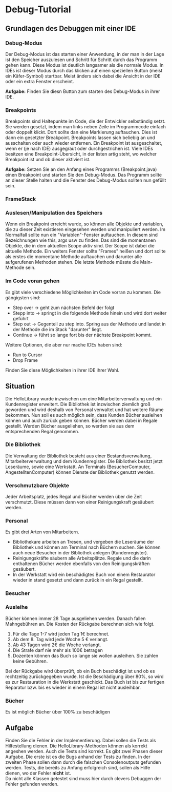 # Debug-Tutorial

## Grundlagen des Debuggen mit einer IDE

### Debug-Modus

Der Debug-Modus ist das starten einer Anwendung, in der man in der Lage ist den Speicher auszulesen und Schritt für
Schritt durch das Programm gehen kann.
Diese Modus ist deutlich langsamer als die normale Modus. In IDEs ist dieser Modus durch das klicken auf einen
speziellen Button (meist ein Käfer-Symbol) startbar.
Meist änders sich dabei die Ansicht in der IDE oder ein extra Fenster erscheint.

**Aufgabe:** Finden Sie diesn Button zum starten des Debug-Modus in ihrer IDE.

### Breakpoints

Breakpoints sind Haltepunkte im Code, die der Entwickler selbständig setzt. Sie werden gesetzt, indem man links neben
Zeile im Programmcode einfach oder doppelt klickt.
Dort sollte dan eine Markierung auftauchen. Dies ist dann ein gesetzter Breakpoint.
Breakpoints lassen sich beliebig an und ausschalten oder auch wieder entfernen. Ein Breakpoint ist ausgeschaltet, wenn
er (je nach IDE) ausgegraut oder durchgestrichen ist.
Viele IDEs besitzen eine Breakpoint-Übersicht, in der listen artig steht, wo welcher Breakpoint ist und ob dieser
aktiviert ist.

**Aufgabe:** Setzen Sie an den Anfang eines Programms (Breakpoint.java) einen Breakpoint und starten Sie den Debug-Modus. Das Programm
sollte an dieser Stelle halten und die Fenster des Debug-Modus sollten nun gefüllt sein.

### FrameStack


### Auslesen/Manipulation des Speichers

Wenn ein Breakpoint erreicht wurde, so können alle Objekte und variablen, die zu dieser Zeit existieren eingesehen
werden und manipuliert werden.
Im Normalfall sollte nun ein "Variablen"-Fenster auftauchen. In diesem sind Bezeichnungen wie this, args usw zu finden.
Das sind die momentanen Objekte, die in dem aktuellen Scope aktiv sind.
Der Scope ist dabei die aktuelle Methode. Ein weiters Fenster sollte "Frames" heißen und dort sollte als erstes die
momentane Methode auftauchen und darunter alle aufgerufenen Methoden stehen. Die letzte Methode müsste die Main-Methode
sein.

### Im Code voran gehen

Es gibt viele verschiedene Möglichkeiten im Code vorran zu kommen. Die gängigsten sind:

- Step over -> geht zum nächsten Befehl der folgt
- Stepp into -> springt in die folgende Methode hinein und wird dort weiter geführt
- Step out -> Gegenteil zu step into. Spring aus der Methode und landet in der Methode die im Stack "darunter" liegt.
- Continue -> führt so lange fort bis der nächste Breakpoint kommt.

Weitere Optionen, die aber nur mache IDEs haben sind:

- Run to Cursor
- Drop Frame

Finden Sie diese Möglichkeiten in ihrer IDE ihrer Wahl.

## Situation

Die HelloLibrary wurde inzwischen um eine Mitarbeiterverwaltung und ein Kundenregister erweitert.
Die Bibliothek ist inzwischen ziemlich groß geworden und wird deshalb von Personal verwaltet und hat weitere Räume
bekommen.
Nun soll es auch möglich sein, dass Kunden Bücher ausleihen können und auch zurück geben können.
Bücher werden dabei in Regale gestellt. Werden Bücher ausgeliehen, so werden sie aus dem entsprechenden Regal
genommen.  

### Die Bibliothek
Die Verwaltung der Bibliothek besteht aus einer Bestandsverwaltung, Mitarbeiterverwaltung und dem Kundenregister. 
Die Bibliothek besitzt jetzt Leseräume, sowie eine Werkstatt. An Terminals (BesucherComputer, AngestelltenComputer) können Dienste der Bibliothek genutzt werden.

### Verschmutzbare Objekte
Jeder Arbeitsplatz, jedes Regal und Bücher werden über die Zeit verschmutzt. Diese müssen dann von einer Reinigungskraft gesäubert werden.

### Personal
Es gibt drei Arten von Mitarbeitern. 
- Bibliothekare arbeiten an Tresen, und vergeben die Leseräume der Bibliothek und
können am Terminal nach Büchern suchen. Sie können auch neue Besucher in der Bibliothek anlegen (Kundenregister).
- Reinigungskräfte säubern alle Arbeitsplätze. Regale und die darin enthaltenen Bücher werden ebenfalls von den Reinigungskräften gesäubert.  
- In der Werkstatt wird ein beschädigtes Buch von einem Restaurator wieder in stand gesetzt und dann zurück in ein Regal gestellt.

### Besucher

### Ausleihe
Bücher können immer 28 Tage ausgeliehen werden. Danach fallen Mahngebühren an.
Die Kosten der Rückgabe berechnen sich wie folgt. 
1. Für die Tage 1-7 wird jeden Tag 1€ berechnet.
2. Ab dem 8. Tag wird jede Woche 5 € verlangt.
3. Ab 43 Tagen wird 2€ die Woche verlangt.
4. Die Strafe darf nie mehr als 100€ betragen
5. Dozenten können das Buch so lange sie wollen ausleihen. Sie zahlen keine Gebühren.

Bei der Rückgabe wird überprüft, ob ein Buch beschädigt ist und ob es rechtzeitig zurückgegeben wurde. Ist die
Beschädigung über 80%, so wird es zur Restauration in die Werkstatt geschickt. Das Buch ist bis zur fertigen Reparatur
bzw. bis es wieder in einem Regal ist nicht ausleihbar.

### Bücher
Es ist möglich Bücher über 100% zu beschädigen


## Aufgabe

Finden Sie die Fehler in der Implementierung. Dabei sollen die Tests als Hilfestellung dienen.
Die HelloLibrary-Methoden können als korrekt angeshen werden. Auch die Tests sind korrekt.
Es gibt zwei Phasen dieser Aufgabe. Die erste ist es die Bugs anhand der Tests zu finden. In der zweiten Phase sollen
dann durch die falschen Consolenoutputs gefunden werden.
Tests, die bereits zu Anfang erfolgreich sind, sollen als Hilfe dienen, wo der Fehler **nicht** ist.  
Da nicht alle Klassen getestet sind muss hier durch clevers Debuggen der Fehler gefunden werden. 